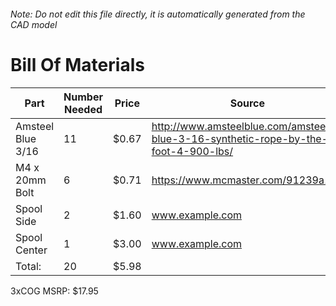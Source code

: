 ###### Note: Do not edit this file directly, it is automatically generated from the CAD model 
# Bill Of Materials 
 |Part|Number Needed|Price|Source| 
 |----|----------|-----|-----|
|Amsteel Blue 3/16|11|$0.67|http://www.amsteelblue.com/amsteel-blue-3-16-synthetic-rope-by-the-foot-4-900-lbs/|
|M4 x 20mm Bolt|6|$0.71|https://www.mcmaster.com/91239a152|
|Spool Side|2|$1.60|www.example.com|
|Spool Center|1|$3.00|www.example.com|
|Total: |20|$5.98| |

 3xCOG MSRP: $17.95